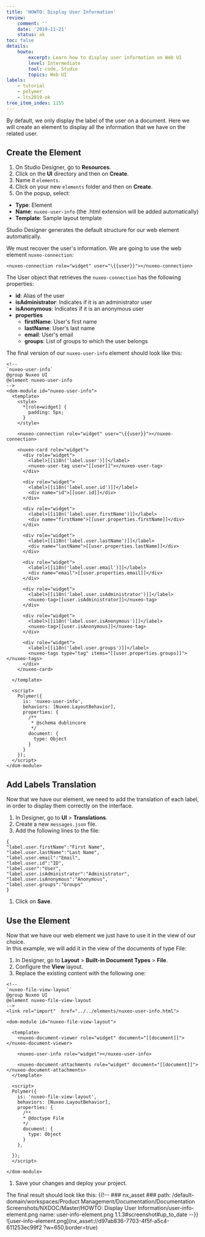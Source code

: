 ```yaml
---
title: 'HOWTO: Display User Information'
review:
    comment: ''
    date: '2019-11-21'
    status: ok
toc: false
details:
    howto:
        excerpt: Learn how to display user information on Web UI
        level: Intermediate
        tool: code, Studio
        topics: Web UI
labels:
    - tutorial
    - polymer
    - lts2019-ok
tree_item_index: 1155
---
```


By default, we only display the label of the user on a document. Here we will create an element to display all the information that we have on the related user.

## Create the Element

1. On Studio Designer, go to **Resources**.
1. Click on the **UI** directory and then on **Create**.
1. Name it `elements`.
1. Click on your new `elements` folder and then on **Create**.
1. On the popup, select:  
  - **Type**: Element
  - **Name**: `nuxeo-user-info` (the .html extension will be added automatically)
  - **Template**: Sample layout template

Studio Designer generates the default structure for our web element automatically.

We must recover the user's information. We are going to use the web element `nuxeo-connection`:
```
<nuxeo-connection role="widget" user="\{{user}}"></nuxeo-connection>
```

The User object that retrieves the `nuxeo-connection` has the following properties:
- **id**: Alias of the user
- **isAdministrator**: Indicates if it is an administrator user
- **isAnonymous**: Indicates if it is an anonymous user
- **properties**
  - **firstName**: User's first name
  - **lastName**: User's last name
  - **email**: User's email
  - **groups**: List of groups to which the user belongs

The final version of our `nuxeo-user-info` element should look like this:
```
<!--
`nuxeo-user-info`
@group Nuxeo UI
@element nuxeo-user-info
-->
<dom-module id="nuxeo-user-info">
  <template>
    <style>
      *[role=widget] {
        padding: 5px;
      }
    </style>

    <nuxeo-connection role="widget" user="\{{user}}"></nuxeo-connection>

    <nuxeo-card role="widget">
      <div role="widget">
        <label>[[i18n('label.user')]]</label>
        <nuxeo-user-tag user="[[user]]"></nuxeo-user-tag>
      </div>

      <div role="widget">
        <label>[[i18n('label.user.id')]]</label>
        <div name="id">[[user.id]]</div>
      </div>

      <div role="widget">
        <label>[[i18n('label.user.firstName')]]</label>
        <div name="firstName">[[user.properties.firstName]]</div>
      </div>  

      <div role="widget">
        <label>[[i18n('label.user.lastName')]]</label>
        <div name="lastName">[[user.properties.lastName]]</div>
      </div>        

      <div role="widget">
        <label>[[i18n('label.user.email')]]</label>
        <div name="email">[[user.properties.email]]</div>
      </div>             

      <div role="widget">
        <label>[[i18n('label.user.isAdministrator')]]</label>
        <nuxeo-tag>[[user.isAdministrator]]</nuxeo-tag>
      </div>           

      <div role="widget">
        <label>[[i18n('label.user.isAnonymous')]]</label>
        <nuxeo-tag>[[user.isAnonymous]]</nuxeo-tag>
      </div>   

      <div role="widget">
        <label>[[i18n('label.user.groups')]]</label>
        <nuxeo-tags type="tag" items="[[user.properties.groups]]"></nuxeo-tags>
      </div>   
    </nuxeo-card>

  </template>

  <script>
    Polymer({
      is: 'nuxeo-user-info',
      behaviors: [Nuxeo.LayoutBehavior],
      properties: {
        /**
         * @schema dublincore
         */
        document: {
          type: Object
        }       
      }     
    });
  </script>
</dom-module>
```

## Add Labels Translation

Now that we have our element, we need to add the translation of each label, in order to display them correctly on the interface.

1. In Designer, go to **UI** > **Translations**.
1. Create a new `messages.json` file.
1. Add the following lines to the file:
```
{
"label.user.firstName":"First Name",
"label.user.lastName":"Last Name",
"label.user.email":"Email",
"label.user.id":"ID",
"label.user":"User",
"label.user.isAdministrator":"Administrator",
"label.user.isAnonymous":"Anonymous",
"label.user.groups":"Groups"
}
```
1. Click on **Save**.


## Use the Element

Now that we have our web element we just have to use it in the view of our choice.</br>
In this example, we will add it in the view of the documents of type File:

1. In Designer, go to **Layout** > **Built-in Document Types** > **File**.
1. Configure the **View** layout.
1. Replace the existing content with the following one:

  ```
  <!--
  `nuxeo-file-view-layout`
  @group Nuxeo UI
  @element nuxeo-file-view-layout
  -->
  <link rel="import"  href="../../elements/nuxeo-user-info.html">

  <dom-module id="nuxeo-file-view-layout">

    <template>
      <nuxeo-document-viewer role="widget" document="[[document]]"></nuxeo-document-viewer>

      <nuxeo-user-info role="widget"></nuxeo-user-info>

      <nuxeo-document-attachments role="widget" document="[[document]]"></nuxeo-document-attachments>
    </template>

    <script>
    Polymer({
      is: 'nuxeo-file-view-layout',
      behaviors: [Nuxeo.LayoutBehavior],
      properties: {
        /**
        * @doctype File
        */
        document: {
          type: Object
        }   
      },

    });
    </script>

  </dom-module>
  ```
1. Save your changes and deploy your project.

The final result should look like this:
{{!--     ### nx_asset ###
    path: /default-domain/workspaces/Product Management/Documentation/Documentation Screenshots/NXDOC/Master/HOWTO: Display User Information/user-info-element.png
    name: user-info-element.png
    1.1.3#screenshot#up_to_date
--}}
![user-info-element.png](nx_asset://d97ab836-7703-4f5f-a5c4-611253ec99f2 ?w=650,border=true)
